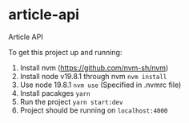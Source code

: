 # article-api
Article API


To get this project up and running: <br/>
1. Install nvm (https://github.com/nvm-sh/nvm)
2. Install node v19.8.1 through nvm `nvm install`
3. Use node 19.8.1 `nvm use` (Specified in .nvmrc file)
4. Install pacakges `yarn`
5. Run the project `yarn start:dev`
6. Project should be running on `localhost:4000`
